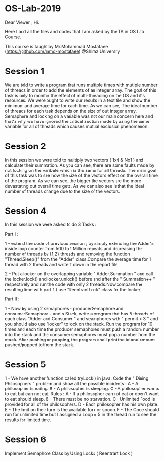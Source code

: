 # OS-Lab-2019

Dear Viewer ,
Hi.

Here I add all the files and codes that I am asked by the TA in OS Lab Course.

This course is taught by Mr.Mohammad Mostafaee (https://github.com/mmd-mostafaee) @Shiraz University 



# Session 1

We are told to write a program that runs multiple times with mutiple number of threads in order to add the elements of an integer array.
The goal of this task is only to monitor the effect of multi-threading on the OS and it's resources.
We were ought to write our results in a text file and show the minimum and average time for each time.
As we can see, The ideal number of threads for each task depends on the size of out integer array.
Semaphore and locking on a variable was not our main concern here and that's why we have ignored the critical section made by using the same variable for all of threads which causes mutual exclusion phenomenon.


# Session 2
In this session we were told to multiply two vectors ( 1xN & Nx1 ) and calculate their summation. As you can see, there are some faults made by not locking on the varibale which is the same for all threads. The main goal of this task was to see how the size of the vectors effect on the overall time of the program. As we can see, the bigger the vectors are the more devastating out overall time gets. As we can also see is that the ideal number of threads change due to the size of the vectors.


# Session 4
In this session we were asked to do 3 Tasks :

 Part I :

1 - extend the code of previous session ; by simply extending the Adder's inside loop counter from 500  to 1 Million repeats and decreasing the number of threads by {1,2} threads and removing the function "Thread.Sleep()" from the "Adder" class.Compare the average time for 1 thread with 2 threads and write it down in the report file.


2 - Put a locker on the overlapping variable " Adder.Summation " and call the locker.lock() and locker.unlock() before and after the " Summation++ " respectively and run the code with only 2 threads.Now compare the resulting time with part 1.( use "ReentrantLock" class for the locker)


Part II : 

1 - Now by using 2 semaphores - producerSemaphore and consumerSemaphore - and s Stack, write a program that has 5 threads of each class "Adder and Consumer " and seamphores with " permit = 3 " and you should also use "locker" to lock on the stack. Run the program for 10 times and each time the producer semaphores must push a random number into the stack and the consumer semaphores must pop a number from the stack. After pushing or popping, the program shall print the id and amount pushed/popped to/from the stack.


# Session 5
1 - We have another function called tryLock() in java. Code the " Dining Philosophers " problem and show all the possible incidents :
    A - A philosopher is eating.
    B - A philosopher is sleeping.
    C - A philosopher wants to eat but can not eat.
Rules :
    A - If a philosopher can not eat or doen't want to eat should sleep.
    B - There must be no starvation.
    C - Unlimited Food is provided for all of the philosophers.
    D - Each philosopher has his own plate.
    E - The limit on their turn is the available fork or spoon.
    F - The Code should run for unlimited time but I assigned a Loop = 5 in the thread run to see the results for limited time.
    
    
# Session 6
 Implement Semaphore Class by Using Locks ( Reentrant Lock )
